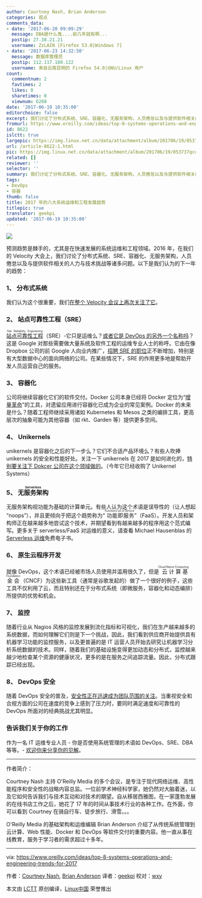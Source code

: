 ```yaml
---
author: Courtney Nash, Brian Anderson
categories: 观点
comments_data:
- date: '2017-06-20 09:09:29'
  message: DBA是什么鬼....前几年就有啊...
  postip: 27.38.21.21
  username: ZzLAIN [Firefox 53.0|Windows 7]
- date: '2017-06-23 14:32:50'
  message: 数据库管理员
  postip: 112.117.180.122
  username: 来自云南昆明的 Firefox 54.0|GNU/Linux 用户
count:
  commentnum: 2
  favtimes: 2
  likes: 0
  sharetimes: 0
  viewnum: 6288
date: '2017-06-19 10:35:00'
editorchoice: false
excerpt: 我们讨论了分布式系统、SRE、容器化、无服务架构，人员倦怠以及与提供软件相关的人力与技术挑战等诸多问题
fromurl: https://www.oreilly.com/ideas/top-8-systems-operations-and-engineering-trends-for-2017
id: 8622
islctt: true
largepic: https://img.linux.net.cn/data/attachment/album/201706/19/053737qcohe4l6xzlc4zkz.jpg
url: /article-8622-1.html
pic: https://img.linux.net.cn/data/attachment/album/201706/19/053737qcohe4l6xzlc4zkz.jpg.thumb.jpg
related: []
reviewer: ''
selector: ''
summary: 我们讨论了分布式系统、SRE、容器化、无服务架构，人员倦怠以及与提供软件相关的人力与技术挑战等诸多问题
tags:
- DevOps
- 容器
thumb: false
title: 2017 年的八大系统运维和工程发展趋势
titlepic: true
translator: geekpi
updated: '2017-06-19 10:35:00'
---
```


![](https://img.linux.net.cn/data/attachment/album/201706/19/053737qcohe4l6xzlc4zkz.jpg)


预测趋势是棘手的，尤其是在快速发展的系统运维和工程领域。2016 年，在我们的 Velocity 大会上，我们讨论了分布式系统、SRE、容器化、无服务架构，人员倦怠以及与提供软件相关的人力与技术挑战等诸多问题。以下是我们认为的下一年的趋势：


### 1、 分布式系统


我们认为这个很重要，我们[在整个 Velocity 会议上再次关注了它](https://www.oreilly.com/ideas/velocity-a-new-direction)。


### 2、 站点可靠性工程（SRE）


<ruby> <a href="https://www.oreilly.com/ideas/what-is-sre-site-reliability-engineering">  站点可靠性工程 </a> <rp>  （ </rp> <rt>  Site Reliability Engineering </rt> <rp>  ） </rp></ruby>（SRE）-它只是运维么？[或者它是 DevOps 的另外一个名称吗](http://conferences.oreilly.com/velocity/devops-web-performance-ny/public/content/devops-sre-ama-video)？这是 Google 对那些需要做大量系统及软件工程的运维专业人士的称呼。它由在像 Dropbox 公司的前 Google 人向业内推广，[招聘 SRE 的职位](https://www.glassdoor.com/Salaries/site-reliability-engineer-salary-SRCH_KO0,25.htm)正不断增加，特别是有大型数据中心的面向网络的公司。在某些情况下，SRE 的作用更多地是帮助开发人员运营自己的服务。


### 3、 容器化


公司将继续容器化它们的软件交付。Docker 公司本身已经将 Docker 定位为“[增量革命](http://blog.scottlowe.org/2016/06/21/dockercon-2016-day-2-keynote/)”的工具，对遗留应用进行容器化已成为企业的常见案例。Docker 的未来是什么？随着工程师继续采用诸如 Kubernetes 和 Mesos 之类的编排工具，更高层次的抽象可能为其他容器（如 rkt、Garden 等）提供更多空间。


### 4、 Unikernels


unikernels 是容器化之后的下一步么？它们不合适产品环境么？有些人吹捧 unikernels 的安全和性能好处。关注一下 unikernels 在 2017 是如何进化的，[特别要关注下 Dokcer 公司在这个领域做的](http://www.infoworld.com/article/3024410/application-virtualization/docker-kicks-off-unikernel-revolution.html)。（今年它已经收购了 Unikernel Systems）


### 5、 <ruby> 无服务架构 <rp>  （ </rp> <rt>  Serverless </rt> <rp>  ） </rp></ruby>


无服务架构视功能为基础的计算单元。有些人认为这个术语是误导性的（让人想起 “noops”），并且更倾向于把这个趋势称为“<ruby> 功能即服务 <rp>  （ </rp> <rt>  Functions-as-a-Service </rt> <rp>  ） </rp></ruby>”（FaaS）。开发人员和架构师正在越来越多地尝试这个技术，并期望看到有越来越多的程序用这个范式编写。更多关于 serverless/FaaS 对运维的意义，请查看 Michael Hausenblas 的 [Serverless 运维](http://www.oreilly.com/webops-perf/free/serverless-ops.csp?intcmp=il-webops-free-lp-na_new_site_top_8_systems_operations_and_engineering_trends_for_2017_body_text_cta)免费电子书。


### 6、 原生云程序开发


就像 DevOps，这个术语已经被市场人员使用并滥用很久了，但是<ruby> 云计算基金会 <rp>  （ </rp> <rt>  Cloud Native Computing Foundation </rt> <rp>  ） </rp></ruby>（CNCF）为这些新工具（通常是谷歌发起的）做了一个很好的例子，这些工具不仅利用了云，而且特别还在于分布式系统（即微服务，容器化和动态编排）所提供的优势和机会。


### 7、 监控


随着行业从 Nagios 风格的监控发展到流化指标和可视化，我们在生产越来越多的系统数据，而如何理解它们则是下一个挑战，因此，我们看到供应商开始提供具有机器学习功能的监控服务，以及更普遍的是 IT 运营人员开始去研究让机器学习分析系统数据的技术。同样，随着我们的基础设施变得更加动态和分布式，监控越来越少地检查某个资源的健康状况，更多的是在服务之间追踪流量。因此，分布式跟踪已经出现。


### 8、 DevOps 安全


随着 DevOps 安全的普及，[安全性正在迅速成为团队范围的关注](https://www.oreilly.com/learning/devopssec-securing-software-through-continuous-delivery)。当重视安全和合规方面的公司在速度的竞争上感到了压力时，要同时满足速度和可靠性的 DevOps 所面对的经典挑战尤其明显。


### 告诉我们关于你的工作


作为一名 IT 运维专业人员 - 你是否使用系统管理的术语如 DevOps、SRE、DBA 等等。- [欢迎你来分享你的见解](http://www.oreilly.com/webops-perf/2016-ops-survey.html)。




---


作者简介：


Courtney Nash 主持 O'Reilly Media 的多个会议，是专注于现代网络运维、高性能程序和安全性的战略内容总监。一位前学术神经科学家，她仍然对大脑着迷，以及它如何告诉我们与技术互动和对技术的期望。自从移居西雅图，在一家蓬勃发展的在线书店工作之后，她花了 17 年的时间从事技术行业的各种工作。在外面，你可以看到 Courtney 在骑自行车、徒步旅行、滑雪。。。


O'Reilly Media 的基础架构和运维编辑 Brian Anderson 介绍了从传统系统管理到云计算、Web 性能、Docker 和 DevOps 等软件交付的重要内容。他一直从事在线教育，服务于学习者的需求超过十多年。




---


via: <https://www.oreilly.com/ideas/top-8-systems-operations-and-engineering-trends-for-2017>


作者：[Courtney Nash](https://www.oreilly.com/people/3f5d7-courtneyw-nash), [Brian Anderson](https://www.oreilly.com/people/brian_anderson) 译者：[geekpi](https://github.com/geekpi) 校对：[wxy](https://github.com/wxy)


本文由 [LCTT](https://github.com/LCTT/TranslateProject) 原创编译，[Linux中国](https://linux.cn/) 荣誉推出